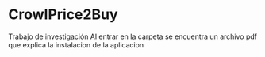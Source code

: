 # CrowIPrice2Buy
Trabajo de investigación
Al entrar en la carpeta se encuentra un archivo pdf que explica la instalacion de la aplicacion
